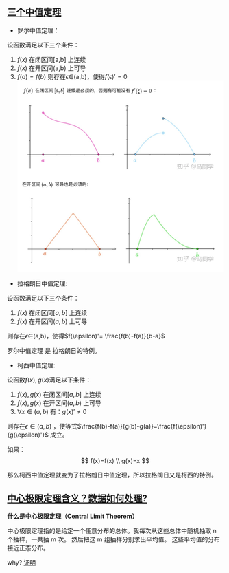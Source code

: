 
## [三个中值定理](https://zhuanlan.zhihu.com/p/47436090)

- 罗尔中值定理：


设函数满足以下三个条件：
1. $f(x)$ 在闭区间[a,b] 上连续
2. $f(x)$ 在开区间(a,b) 上可导
3. $f(a)=f(b)$
则存在$\epsilon \in$(a,b)，使得$f(\epsilon)'=0$
![](img/math/math-2020-07-11-10-57-14.png)

- 拉格朗日中值定理:

设函数满足以下三个条件：
1. $f(x)$ 在闭区间$[a,b]$ 上连续
2. $f(x)$ 在开区间$(a,b)$ 上可导
<!-- 3. $f(a)=f(b)$ -->
则存在$\epsilon \in$(a,b)，使得$f(\epsilon)'= \frac{f(b)-f(a)}{b-a}$

罗尔中值定理 是 拉格朗日的特例。

- 柯西中值定理:

设函数$f(x),g(x)$满足以下条件：
1. $f(x),g(x)$ 在闭区间$[a,b]$ 上连续
2. $f(x),g(x)$ 在开区间$(a,b)$ 上可导
3. $\forall x \in (a,b)$ 有：$g(x)'\not ={0}$

则存在$\epsilon \in(a,b)$ ，使等式$\frac{f(b)-f(a)}{g(b)-g(a)}=\frac{f(\epsilon)'}{g(\epsilon)'}$
成立。

如果：
$$
f(x)=f(x) \\
g(x)=x
$$

那么柯西中值定理就变为了拉格朗日中值定理，所以拉格朗日又是柯西的特例。

## [中心极限定理含义？数据如何处理?](https://zhuanlan.zhihu.com/p/25241653)

**什么是中心极限定理（Central Limit Theorem）**

中心极限定理指的是给定一个任意分布的总体。我每次从这些总体中随机抽取 n 个抽样，一共抽 m 次。 然后把这 m 组抽样分别求出平均值。 这些平均值的分布接近正态分布。

why? [证明](https://zhuanlan.zhihu.com/p/93738110)